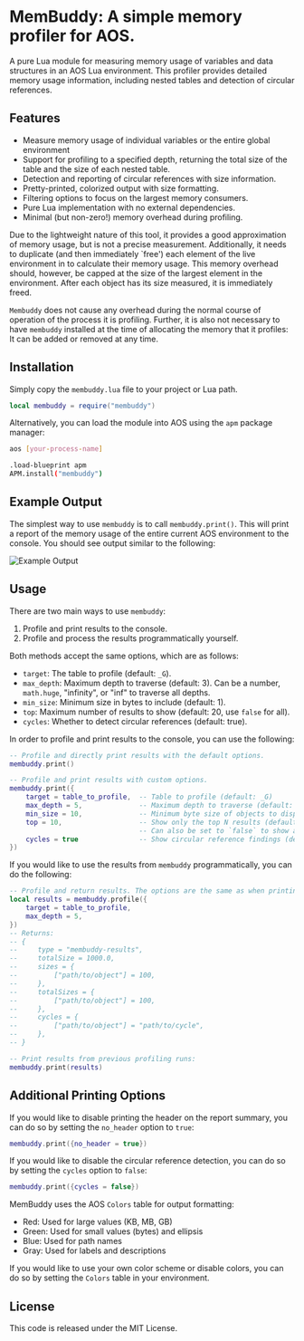# MemBuddy: A simple memory profiler for AOS.

A pure Lua module for measuring memory usage of variables and data structures
in an AOS Lua environment. This profiler provides detailed memory usage information,
including nested tables and detection of circular references.

## Features

- Measure memory usage of individual variables or the entire global environment
- Support for profiling to a specified depth, returning the total size of the
  table and the size of each nested table.
- Detection and reporting of circular references with size information.
- Pretty-printed, colorized output with size formatting.
- Filtering options to focus on the largest memory consumers.
- Pure Lua implementation with no external dependencies.
- Minimal (but non-zero!) memory overhead during profiling.

Due to the lightweight nature of this tool, it provides a good approximation
of memory usage, but is not a precise measurement. Additionally, it needs to
duplicate (and then immediately `free') each element of the live environment in 
to calculate their memory usage. This memory overhead should, however, be capped
at the size of the largest element in the environment. After each object has its
size measured, it is immediately freed.

`Membuddy` does not cause any overhead during the normal course of operation of the
process it is profiling. Further, it is also not necessary to have `membuddy`
installed at the time of allocating the memory that it profiles: It can be added
or removed at any time.

## Installation

Simply copy the `membuddy.lua` file to your project or Lua path.

```lua
local membuddy = require("membuddy")
```

Alternatively, you can load the module into AOS using the `apm` package manager:

```bash
aos [your-process-name]

.load-blueprint apm
APM.install("membuddy")
```


## Example Output

The simplest way to use `membuddy` is to call `membuddy.print()`. This will
print a report of the memory usage of the entire current AOS environment to the
console. You should see output similar to the following:

<image src="https://raw.githubusercontent.com/samcamwilliams/membuddy/refs/heads/main/example-output.png" alt="Example Output" />

## Usage

There are two main ways to use `membuddy`:
1. Profile and print results to the console.
2. Profile and process the results programmatically yourself.

Both methods accept the same options, which are as follows:

- `target`: The table to profile (default: `_G`).
- `max_depth`: Maximum depth to traverse (default: 3). Can be a number,
  `math.huge`, "infinity", or "inf" to traverse all depths.
- `min_size`: Minimum size in bytes to include (default: 1).
- `top`: Maximum number of results to show (default: 20, use `false` for all).
- `cycles`: Whether to detect circular references (default: true).

In order to profile and print results to the console, you can use the following:
```lua
-- Profile and directly print results with the default options.
membuddy.print()

-- Profile and print results with custom options.
membuddy.print({
    target = table_to_profile,  -- Table to profile (default: _G)
    max_depth = 5,              -- Maximum depth to traverse (default: 3)
    min_size = 10,              -- Minimum byte size of objects to display (default: 1)
    top = 10,                   -- Show only the top N results (default: 20).
                                -- Can also be set to `false` to show all results.
    cycles = true               -- Show circular reference findings (default: true)
})
```

If you would like to use the results from `membuddy` programmatically, you can
do the following:
```lua
-- Profile and return results. The options are the same as when printing results.
local results = membuddy.profile({
    target = table_to_profile,
    max_depth = 5,
})
-- Returns:
-- {
--     type = "membuddy-results",
--     totalSize = 1000.0,
--     sizes = {
--         ["path/to/object"] = 100,
--     },
--     totalSizes = {
--         ["path/to/object"] = 100,
--     },
--     cycles = {
--         ["path/to/object"] = "path/to/cycle",
--     },
-- }

-- Print results from previous profiling runs:
membuddy.print(results)
```

## Additional Printing Options

If you would like to disable printing the header on the report summary, you can
do so by setting the `no_header` option to `true`:
```lua
membuddy.print({no_header = true})
```

If you would like to disable the circular reference detection, you can do so by
setting the `cycles` option to `false`:
```lua
membuddy.print({cycles = false})
```

MemBuddy uses the AOS `Colors` table for output formatting:

- Red: Used for large values (KB, MB, GB)
- Green: Used for small values (bytes) and ellipsis
- Blue: Used for path names
- Gray: Used for labels and descriptions

If you would like to use your own color scheme or disable colors, you can do so
by setting the `Colors` table in your environment.

## License

This code is released under the MIT License.